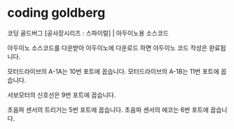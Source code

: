 # coding goldberg

코딩 골드버그 [공사장시리즈 : 스파이럴] | 아두이노용 소스코드

아두이노 소스코드를 다운받아 아두이노에 다운로드 하면 아두이노 코드 작성은 완료됩니다.

모터드라이브의 A-1A는 10번 포트에 꼽습니다.
모터드라이브의 A-1B는 11번 포트에 꼽습니다.

서보모터의 신호선은 9번 포트에 꼽습니다.

초음파 센서의 트리거는 5번 포트에 꼽습니다.
초음파 센서의 에코는 6번 포트에 꼽습니다.
